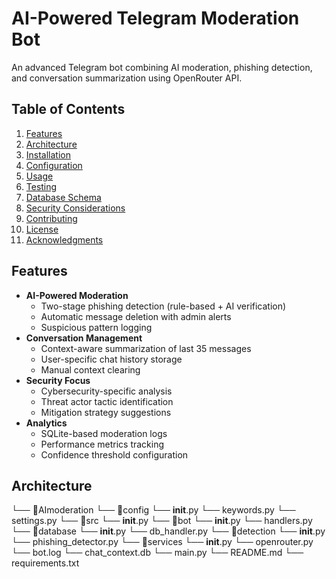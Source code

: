 # AI-Powered Telegram Moderation Bot

An advanced Telegram bot combining AI moderation, phishing detection, and conversation summarization using OpenRouter API.

## Table of Contents
1. [Features](#features)
2. [Architecture](#architecture)
3. [Installation](#installation)
4. [Configuration](#configuration)
5. [Usage](#usage)
6. [Testing](#testing)
7. [Database Schema](#database-schema)
8. [Security Considerations](#security-considerations)
9. [Contributing](#contributing)
10. [License](#license)
11. [Acknowledgments](#acknowledgments)

## Features
- **AI-Powered Moderation**
  - Two-stage phishing detection (rule-based + AI verification)
  - Automatic message deletion with admin alerts
  - Suspicious pattern logging
- **Conversation Management**
  - Context-aware summarization of last 35 messages
  - User-specific chat history storage
  - Manual context clearing
- **Security Focus**
  - Cybersecurity-specific analysis
  - Threat actor tactic identification
  - Mitigation strategy suggestions
- **Analytics**
  - SQLite-based moderation logs
  - Performance metrics tracking
  - Confidence threshold configuration

## Architecture


└── 📁AImoderation
    └── 📁config
        └── __init__.py
        └── keywords.py
        └── settings.py
    └── 📁src
        └── __init__.py
        └── 📁bot
            └── __init__.py
            └── handlers.py
        └── 📁database
            └── __init__.py
            └── db_handler.py
        └── 📁detection
            └── __init__.py
            └── phishing_detector.py
        └── 📁services
            └── __init__.py
            └── openrouter.py
    └── bot.log
    └── chat_context.db
    └── main.py
    └── README.md
    └── requirements.txt
